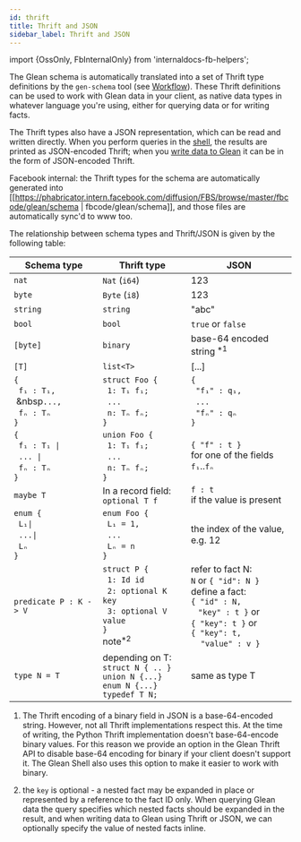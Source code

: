 ```yaml
---
id: thrift
title: Thrift and JSON
sidebar_label: Thrift and JSON
---
```


import {OssOnly, FbInternalOnly} from 'internaldocs-fb-helpers';

The Glean schema is automatically translated into a set of Thrift type
definitions by the `gen-schema` tool (see [Workflow](workflow)).
These Thrift definitions can be used to work with Glean data in your
client, as native data types in whatever language you're using, either
for querying data or for writing facts.

The Thrift types also have a JSON representation, which can be read
and written directly. When you perform queries in the
[shell](../shell), the results are printed as JSON-encoded Thrift;
when you [write data to Glean](../writing) it can be in the form of
JSON-encoded Thrift.

<FbInternalOnly>

Facebook internal: the Thrift types for the schema are automatically
generated into
[[https://phabricator.intern.facebook.com/diffusion/FBS/browse/master/fbcode/glean/schema
| fbcode/glean/schema]], and those files are automatically sync'd to
www too.

</FbInternalOnly>

The relationship between schema types and Thrift/JSON is given by the following table:

|  Schema type | Thrift type | JSON |
|-------|-------|-------|
| `nat` | `Nat` (`i64`) | 123 |
| `byte` | `Byte` (`i8`) | 123 |
| `string` | `string` | "abc" |
| `bool` | `bool` | `true` or `false` |
| `[byte]` | `binary` | base-64 encoded string <sup>*1</sup> |
| `[T]` | `list<T>` |  [...] |
|`{`<br/>&nbsp;&nbsp;`f₁ : T₁,`<br/>&nbsp;&nbsp`...,`<br/>&nbsp;&nbsp;`fₙ : Tₙ`<br/>`}` | `struct Foo {`<br/>&nbsp;&nbsp;`1: T₁ f₁;`<br/>&nbsp;&nbsp;`...`<br/>&nbsp;&nbsp;`n: Tₙ fₙ;`<br/>`}` |  `{`<br/>&nbsp;&nbsp;`"f₁" : q₁,`<br/>&nbsp;&nbsp;`...`<br/>&nbsp;&nbsp;`"fₙ" : qₙ`<br/>`}` |
| `{`<br/>&nbsp;&nbsp;`f₁ : T₁ `<code>&vert;</code><br/>&nbsp;&nbsp;`... `<code>&vert;</code><br/>&nbsp;&nbsp;`fₙ : Tₙ`<br/>`}` | `union Foo {`<br/>&nbsp;&nbsp;`1: T₁ f₁;`<br/>&nbsp;&nbsp;`...`<br/>&nbsp;&nbsp;`n: Tₙ fₙ;`<br/>`}` |  `{ "f" : t }`<br/>for one of the fields `f₁`..`fₙ` |
| `maybe T` | In a record field:<br/> `optional T f` | `f : t`<br/> if the value is present |
| `enum {`<br/>&nbsp;&nbsp;`L₁`<code>&vert;</code><br/>&nbsp;&nbsp;`...`<code>&vert;</code><br/>&nbsp;&nbsp;`Lₙ`<br/>`}` | `enum Foo { `<br/>&nbsp;&nbsp;`L₁ = 1,`<br/>&nbsp;&nbsp;`...`<br/>&nbsp;&nbsp;`Lₙ = n`<br/>`}` | the index of the value,<br/> e.g. 12 |
| `predicate P : K -> V` | `struct P {`<br/>&nbsp;&nbsp;`1: Id id`<br/>&nbsp;&nbsp;`2: optional K key`<br/>&nbsp;&nbsp;`3: optional V value`<br/>`}`<br/>note<sup>*2</sup> | refer to fact N:<br/>`N` or `{ "id": N }`<br/>define a fact:<br/>`{ "id" : N,`<br/>&nbsp;&nbsp;&nbsp;`"key" : t }` or<br/>`{ "key": t }` or<br/>`{ "key": t,`<br/>&nbsp;&nbsp;&nbsp;&nbsp;`"value" : v }` |
| `type N = T` | depending on T: <br/>`struct N { .. }`<br/> `union N {...}`<br/> `enum N {...}`<br/>`typedef T N;` | same as type T |

1. The Thrift encoding of a binary field in JSON is a base-64-encoded string. However, not all Thrift implementations respect this. At the time of writing, the Python Thrift implementation doesn't base-64-encode binary values. For this reason we provide an option in the Glean Thrift API to disable base-64 encoding for binary if your client doesn't support it. The Glean Shell also uses this option to make it easier to work with binary.

2. the `key` is optional - a nested fact may be expanded in place or represented by a reference to the fact ID only. When querying Glean data the query specifies which nested facts should be expanded in the result, and when writing data to Glean using Thrift or JSON, we can optionally specify the value of nested facts inline.
